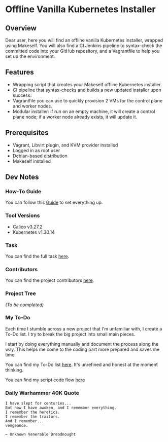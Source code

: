 # Offline Vanilla Kubernetes Installer

## Overview

Dear user, here you will find an offline vanilla Kubernetes installer, wrapped using Makeself.
You will also find a CI Jenkins pipeline to syntax-check the committed code into your GitHub repository,
and a Vagrantfile to help you set up the environment.

## Features

- Wrapping script that creates your Makeself offline Kubernetes installer.
- CI pipeline that syntax-checks and builds a new updated installer upon success.
- Vagrantfile you can use to quickly provision 2 VMs for the control plane and worker nodes.
- Modular installer: if run on an empty machine, it will create a control plane node; if a worker node already exists, it will update it.

## Prerequisites

- Vagrant, Libvirt plugin, and KVM provider installed
- Logged in as root user
- Debian-based distribution
- Makeself installed

## Dev Notes

### How-To Guide

You can follow this [Guide](GUIDE.md) to set everything up.

### Tool Versions

- Calico v3.27.2
- Kubernetes v1.30.14

### Task

You can find the full task [here](TASK.md).

### Contributors

You can find the project contributors [here](CONTRIBUTORS.md).

### Project Tree

_(To be completed)_

### My To-Do

Each time I stumble across a new project that I'm unfamiliar with, I create a To-Do list.
I try to break the big project into small main pieces.

I start by doing everything manually and document the process along the way.
This helps me come to the coding part more prepared and saves me time.

You can find my To-Do list [here](TODO.md). It's unrefined and honest at the moment thinking.

You can find my script code flow [here](FLOW.md)

### Daily Warhammer 40K Quote
```
I have slept for centuries...
But now I have awoken, and I remember everything.
I remember the heretics.
I remember the traitors.
And I remember...
vengeance.

— Unknown Venerable Dreadnought
```